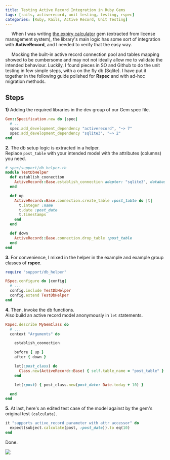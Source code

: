 ```yaml
---
title: Testing Active Record Integration in Ruby Gems
tags: [rails, activerecord, unit testing, testing, rspec]
categories: [Ruby, Rails, Active Record, Unit Testing]
---
```



&nbsp;&nbsp;&nbsp;&nbsp;&nbsp;When I was writing [the expiry calculator](https://github.com/abarrak/expiry_calculator) gem (extracted from license management system), the library's main logic has some sort of integration with **ActiveRecord**, and I needed to verify that the easy way.

&nbsp;&nbsp;&nbsp;&nbsp;&nbsp;Mocking the built-in active record connection pool and tables mapping showed to be cumbersome and may not not ideally allow me to validate the intended behaviour. Luckily, I found pieces in SO and Github to do the unit testing in few simple steps, with a on the fly db (Sqlite). I have put it together in the following guide polished for **Rspec** and with ad-hoc migration methods.

<!-- post-excerpt -->

## Steps

**1)** Adding the required libraries in the dev group of our Gem spec file.

```ruby
Gem::Specification.new do |spec|
  # ..
  spec.add_development_dependency "activerecord", "~> 7"
  spec.add_development_dependency "sqlite3", "~> 2"
end
```

**2.** The db setup logic is extracted in a helper.<br>
   Replace `post_table` with your intended model with the attributes (columns) you need.

```ruby
# spec/support/db_helper.rb
module TestDbHelper
  def establish_coonection
    ActiveRecord::Base.establish_connection adapter: "sqlite3", database: ":memory:"
  end

  def up
    ActiveRecord::Base.connection.create_table :post_table do |t|
      t.integer :name
      t.date :post_date
      t.timestamps
    end
  end

  def down
    ActiveRecord::Base.connection.drop_table :post_table
  end
end
```

**3.** For convenience, I mixed in the helper in the example and example group classes of **rspec**.

```ruby
require "support/db_helper"

RSpec.configure do |config|
  # ...
  config.include TestDbHelper
  config.extend TestDbHelper
end
```

**4.** Then, invoke the db functions.<br>
   Also build an active record model anonymously in `let` statements.

```ruby
RSpec.describe MyGemClass do
  # ...
  context "Arguments" do

    establish_coonection

    before { up }
    after { down }

    let(:post_class) do
      Class.new(ActiveRecord::Base) { self.table_name = "post_table" }
    end

    let(:post) { post_class.new(post_date: Date.today + 10) }

  end
end
```

**5.** At last, here's an edited test case of the model against by the gem's original test `(calculate)`.

```ruby
it "supports active_record parameter with attr accessor" do
  expect(subject.calculate(post, :post_date)).to eq(10)
end
```

Done.

<img src="{{ site.baseurl_root }}/public/images/respec-test-ar-models-in-gems.png" class="post-image resize-lg center-image">
